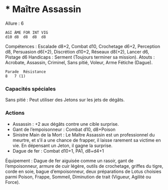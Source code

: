 # * Maître Assassin

Allure : 6

	AGI	ÂME	FOR	INT	VIG
	d10	d8	d8	d8	d8

Compétences : Escalade d8+2, Combat d10, Crochetage d6+2, Perception d8, Persuasion d6(+2), Discrétion d10+2, Réseaux d8(+2), Lancer d6, Pistage d6
Handicaps : Serment (Toujours terminer sa mission).
Atouts : Acrobate, Assassin, Criminel, Sans pitié, Voleur, Arme Fétiche (Dague).

	Parade	Résistance
	8	7 (1)

### Capacités spéciales
Sans pitié : Peut utiliser des Jetons sur les jets de dégâts.

### Actions
- Assassin : +2 aux dégâts contre une cible surprise.
- Gant de l’empoisonneur : Combat d10, d8+Poison
- Sinistre Main de la Mort : Le Maître Assassin est un professionnel du meurtre, et s’il a une chance de frapper, il laisse rarement sa victime en vie. En dépensant un Jeton, il gagne la surprise.
- Dague de fer : Combat d10+1, PA1, d8+d4+1

Équipement : Dague de fer aiguisée comme un rasoir, gant de l’empoisonneur, armure de cuir légère, outils de crochetage, griffes du tigre, corde en soie, bague d’empoisonneur, deux préparations de Lotus choisies parmi Poison, Frappe, Sommeil, Diminution de trait (Vigueur, Agilité ou Force).
